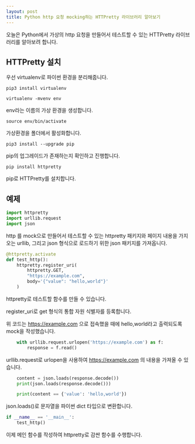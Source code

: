 ```yaml
---
layout: post
title: Python http 요청 mocking하는 HTTPretty 라이브러리 알아보기
---
```


오늘은 Python에서 가상의 http 요청을 만들어서 테스트할 수 있는 HTTPretty 라이브러리를 알아보려 합니다.

## HTTPretty 설치

우선 virtualenv로 파이썬 환경을 분리해줍니다.

```
pip3 install virtualenv
```

```
virtualenv -mvenv env
```

env라는 이름의 가상 환경을 생성합니다.

```
source env/bin/activate
```

가상환경을 폴더에서 활성화합니다.

```
pip3 install --upgrade pip
```

pip의 업그레이드가 존재하는지 확인하고 진행합니다.

```
pip install httpretty
```

pip로 HTTPretty를 설치합니다.

## 예제

```python
import httpretty
import urllib.request
import json
```

http 를 mock으로 만들어서 테스트할 수 있는 httpretty 패키지와 페이지 내용을 가지오는 urllib, 그리고 json 형식으로 로드하기 위한 json 패키지를 가져옵니다.

```python
@httpretty.activate
def test_http():
    httpretty.register_uri(
        httpretty.GET,
        "https://example.com",
        body='{"value": "hello,world"}'
    )
```

httpretty로 테스트할 함수를 만들 수 있습니다.

register_uri로 get 형식의 통합 자원 식별자를 등록합니다.

위 코드는 https://example.com 으로 접속했을 때에 hello,world라고 출력되도록 mock을 작성했습니다.

```python
    with urllib.request.urlopen('https://example.com') as f:
        response = f.read()
```

urllib.request로 urlopen을 사용하여 https://example.com 의 내용을 가져올 수 있습니다.

```python
    content = json.loads(response.decode())
    print(json.loads(response.decode()))

    print(content == {'value': 'hello,world'})
```

json.loads()로 문자열을 파이썬 dict 타입으로 변환합니다.

```python
if __name__ == '__main__':
    test_http()
```

이제 메인 함수를 작성하여 httpretty로 감싼 함수를 수행합니다.